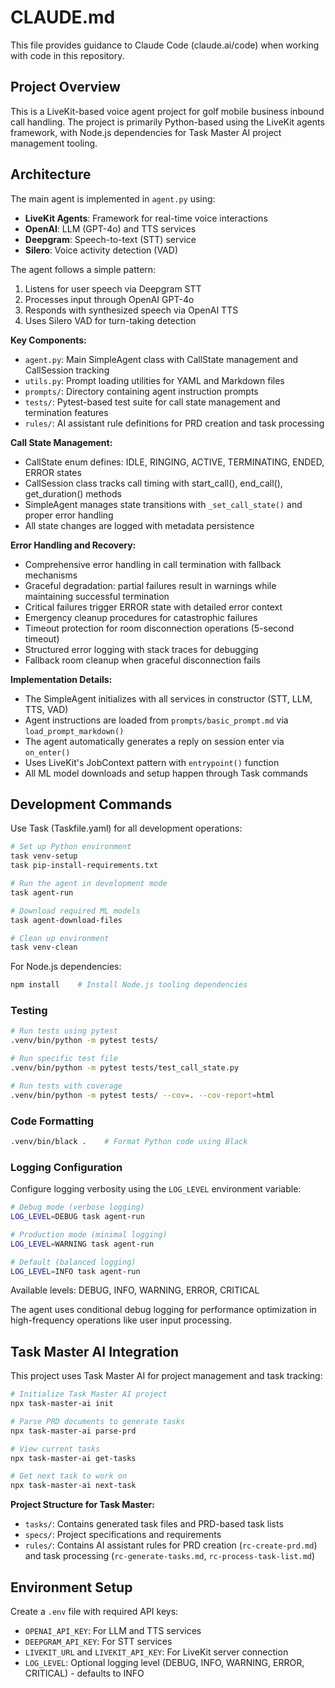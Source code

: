 # CLAUDE.md

This file provides guidance to Claude Code (claude.ai/code) when working with code in this repository.

## Project Overview

This is a LiveKit-based voice agent project for golf mobile business inbound call handling. The project is primarily Python-based using the LiveKit agents framework, with Node.js dependencies for Task Master AI project management tooling.

## Architecture

The main agent is implemented in `agent.py` using:
- **LiveKit Agents**: Framework for real-time voice interactions
- **OpenAI**: LLM (GPT-4o) and TTS services
- **Deepgram**: Speech-to-text (STT) service
- **Silero**: Voice activity detection (VAD)

The agent follows a simple pattern:
1. Listens for user speech via Deepgram STT
2. Processes input through OpenAI GPT-4o
3. Responds with synthesized speech via OpenAI TTS
4. Uses Silero VAD for turn-taking detection

**Key Components:**
- `agent.py`: Main SimpleAgent class with CallState management and CallSession tracking
- `utils.py`: Prompt loading utilities for YAML and Markdown files
- `prompts/`: Directory containing agent instruction prompts
- `tests/`: Pytest-based test suite for call state management and termination features
- `rules/`: AI assistant rule definitions for PRD creation and task processing

**Call State Management:**
- CallState enum defines: IDLE, RINGING, ACTIVE, TERMINATING, ENDED, ERROR states
- CallSession class tracks call timing with start_call(), end_call(), get_duration() methods  
- SimpleAgent manages state transitions with `_set_call_state()` and proper error handling
- All state changes are logged with metadata persistence

**Error Handling and Recovery:**
- Comprehensive error handling in call termination with fallback mechanisms
- Graceful degradation: partial failures result in warnings while maintaining successful termination
- Critical failures trigger ERROR state with detailed error context
- Emergency cleanup procedures for catastrophic failures
- Timeout protection for room disconnection operations (5-second timeout)
- Structured error logging with stack traces for debugging
- Fallback room cleanup when graceful disconnection fails

**Implementation Details:**
- The SimpleAgent initializes with all services in constructor (STT, LLM, TTS, VAD)
- Agent instructions are loaded from `prompts/basic_prompt.md` via `load_prompt_markdown()` 
- The agent automatically generates a reply on session enter via `on_enter()`
- Uses LiveKit's JobContext pattern with `entrypoint()` function
- All ML model downloads and setup happen through Task commands

## Development Commands

Use Task (Taskfile.yaml) for all development operations:

```bash
# Set up Python environment
task venv-setup
task pip-install-requirements.txt

# Run the agent in development mode
task agent-run

# Download required ML models
task agent-download-files

# Clean up environment
task venv-clean
```

For Node.js dependencies:
```bash
npm install    # Install Node.js tooling dependencies
```

### Testing
```bash
# Run tests using pytest
.venv/bin/python -m pytest tests/

# Run specific test file
.venv/bin/python -m pytest tests/test_call_state.py

# Run tests with coverage
.venv/bin/python -m pytest tests/ --cov=. --cov-report=html
```

### Code Formatting
```bash
.venv/bin/black .    # Format Python code using Black
```

### Logging Configuration

Configure logging verbosity using the `LOG_LEVEL` environment variable:

```bash
# Debug mode (verbose logging)
LOG_LEVEL=DEBUG task agent-run

# Production mode (minimal logging)  
LOG_LEVEL=WARNING task agent-run

# Default (balanced logging)
LOG_LEVEL=INFO task agent-run
```

Available levels: DEBUG, INFO, WARNING, ERROR, CRITICAL

The agent uses conditional debug logging for performance optimization in high-frequency operations like user input processing.

## Task Master AI Integration

This project uses Task Master AI for project management and task tracking:

```bash
# Initialize Task Master AI project
npx task-master-ai init

# Parse PRD documents to generate tasks
npx task-master-ai parse-prd

# View current tasks
npx task-master-ai get-tasks

# Get next task to work on
npx task-master-ai next-task
```

**Project Structure for Task Master:**
- `tasks/`: Contains generated task files and PRD-based task lists
- `specs/`: Project specifications and requirements
- `rules/`: Contains AI assistant rules for PRD creation (`rc-create-prd.md`) and task processing (`rc-generate-tasks.md`, `rc-process-task-list.md`)

## Environment Setup

Create a `.env` file with required API keys:
- `OPENAI_API_KEY`: For LLM and TTS services
- `DEEPGRAM_API_KEY`: For STT services
- `LIVEKIT_URL` and `LIVEKIT_API_KEY`: For LiveKit server connection
- `LOG_LEVEL`: Optional logging level (DEBUG, INFO, WARNING, ERROR, CRITICAL) - defaults to INFO